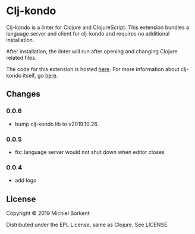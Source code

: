 # Clj-kondo

Clj-kondo is a linter for Clojure and ClojureScript. This extension bundles a
language server and client for clj-kondo and requires no additional
installation.

After installation, the linter will run after opening and changing Clojure
related files.

The code for this extension is hosted [here](https://github.com/borkdude/clj-kondo.lsp).
For more information about clj-kondo itself, go [here](https://github.com/borkdude/clj-kondo).

## Changes

### 0.0.6

- bump clj-kondo lib to v2019.10.26.

### 0.0.5

- fix: language server would not shut down when editor closes

### 0.0.4

- add logo

## License

Copyright © 2019 Michiel Borkent

Distributed under the EPL License, same as Clojure. See LICENSE.
